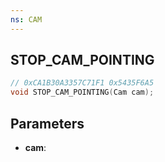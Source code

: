 ```yaml
---
ns: CAM
---
```

## STOP_CAM_POINTING

```c
// 0xCA1B30A3357C71F1 0x5435F6A5
void STOP_CAM_POINTING(Cam cam);
```

## Parameters
* **cam**:

